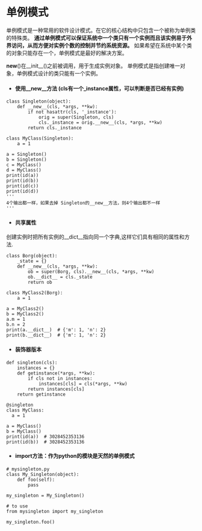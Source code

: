 # 单例模式
单例模式是一种常用的软件设计模式。在它的核心结构中只包含一个被称为单例类的特殊类。
**通过单例模式可以保证系统中一个类只有一个实例而且该实例易于外界访问，从而方便对实例个数的控制并节约系统资源。**
如果希望在系统中某个类的对象只能存在一个，单例模式是最好的解决方案。

__new__()在__init__()之前被调用，用于生成实例对象。
单例模式是指创建唯一对象，单例模式设计的类只能有一个实例。

* #### 使用__new__方法 (cls有一个_instance属性，可以判断是否已经有实例)

```
class Singleton(object):
    def __new__(cls, *args, **kw):
        if not hasattr(cls, '_instance'):
            orig = super(Singleton, cls)
            cls._instance = orig.__new__(cls, *args, **kw)
        return cls._instance

class MyClass(Singleton):
    a = 1

a = Singleton()
b = Singleton()
c = MyClass()
d = MyClass()
print(id(a))
print(id(b))
print(id(c))
print(id(d))
'''
4个输出都一样，如果去掉 Singleton的__new__方法，则4个输出都不一样
'''
```

* #### 共享属性
创建实例时把所有实例的__dict__指向同一个字典,这样它们具有相同的属性和方法.

```
class Borg(object):
    _state = {}
    def __new__(cls, *args, **kw):
        ob = super(Borg, cls).__new__(cls, *args, **kw)
        ob.__dict__ = cls._state
        return ob

class MyClass2(Borg):
    a = 1

a = MyClass2()
b = MyClass2()
a.m = 1
b.n = 2
print(a.__dict__)  # {'m': 1, 'n': 2}
print(b.__dict__)  # {'m': 1, 'n': 2}
```

* #### 装饰器版本

```
def singleton(cls):
    instances = {}
    def getinstance(*args, **kw):
        if cls not in instances:
            instances[cls] = cls(*args, **kw)
        return instances[cls]
    return getinstance

@singleton
class MyClass:
  a = 1

a = MyClass()
b = MyClass()
print(id(a))  # 3028452353136
print(id(b))  # 3028452353136
```

* #### import方法：作为python的模块是天然的单例模式

```
# mysingleton.py
class My_Singleton(object):
    def foo(self):
        pass

my_singleton = My_Singleton()

# to use
from mysingleton import my_singleton

my_singleton.foo()
```
